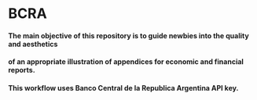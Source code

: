 # BCRA
#### The main objective of this repository is to guide newbies into the quality and aesthetics 
#### of an appropriate illustration of appendices for economic and financial reports.
#### This workflow uses Banco Central de la Republica Argentina API key.
